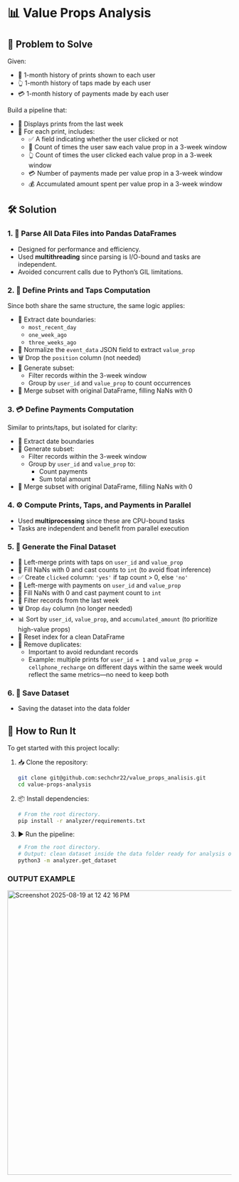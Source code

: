 # 📊 Value Props Analysis

## 🧩 Problem to Solve

Given:
- 📄 1-month history of prints shown to each user
- 👆 1-month history of taps made by each user
- 💳 1-month history of payments made by each user

Build a pipeline that:
- 📅 Displays prints from the last week
- 📌 For each print, includes:
  - ✅ A field indicating whether the user clicked or not
  - 🔁 Count of times the user saw each value prop in a 3-week window
  - 👆 Count of times the user clicked each value prop in a 3-week window
  - 💳 Number of payments made per value prop in a 3-week window
  - 💰 Accumulated amount spent per value prop in a 3-week window

## 🛠️ Solution

### 1. 🧵 Parse All Data Files into Pandas DataFrames
- Designed for performance and efficiency.
- Used **multithreading** since parsing is I/O-bound and tasks are independent.
- Avoided concurrent calls due to Python’s GIL limitations.

### 2. 🧮 Define Prints and Taps Computation
Since both share the same structure, the same logic applies:
- 📅 Extract date boundaries:
  - `most_recent_day`
  - `one_week_ago`
  - `three_weeks_ago`
- 🔄 Normalize the `event_data` JSON field to extract `value_prop`
- 🗑️ Drop the `position` column (not needed)
- 🧪 Generate subset:
  - Filter records within the 3-week window
  - Group by `user_id` and `value_prop` to count occurrences
- 🔗 Merge subset with original DataFrame, filling NaNs with 0

### 3. 💳 Define Payments Computation
Similar to prints/taps, but isolated for clarity:
- 📅 Extract date boundaries
- 🧪 Generate subset:
  - Filter records within the 3-week window
  - Group by `user_id` and `value_prop` to:
    - Count payments
    - Sum total amount
- 🔗 Merge subset with original DataFrame, filling NaNs with 0

### 4. ⚙️ Compute Prints, Taps, and Payments in Parallel
- Used **multiprocessing** since these are CPU-bound tasks
- Tasks are independent and benefit from parallel execution

### 5. 🧾 Generate the Final Dataset
- 🔗 Left-merge prints with taps on `user_id` and `value_prop`
- 🧼 Fill NaNs with 0 and cast counts to `int` (to avoid float inference)
- ✅ Create `clicked` column: `'yes'` if tap count > 0, else `'no'`
- 🔗 Left-merge with payments on `user_id` and `value_prop`
- 🧼 Fill NaNs with 0 and cast payment count to `int`
- 📅 Filter records from the last week
- 🗑️ Drop `day` column (no longer needed)
- 📊 Sort by `user_id`, `value_prop`, and `accumulated_amount` (to prioritize high-value props)
- 🔄 Reset index for a clean DataFrame
- 🧹 Remove duplicates:
  - Important to avoid redundant records
  - Example: multiple prints for `user_id = 1` and `value_prop = cellphone_recharge` on different days within the same week would reflect the same metrics—no need to keep both

### 6. 💾 Save Dataset
- Saving the dataset into the data folder

## 🚀 How to Run It

To get started with this project locally:

1. 📥 Clone the repository:
   ```bash
   git clone git@github.com:sechchr22/value_props_analisis.git
   cd value-props-analysis

2. 📦 Install dependencies:
    ```bash
    # From the root directory.
    pip install -r analyzer/requirements.txt

3. ▶️ Run the pipeline:
    ```bash
    # From the root directory.
    # Output: clean dataset inside the data folder ready for analysis or integration.
    python3 -m analyzer.get_dataset
    
### OUTPUT EXAMPLE    
<img width="764" height="640" alt="Screenshot 2025-08-19 at 12 42 16 PM" src="https://github.com/user-attachments/assets/21785de8-86e7-4abe-b66c-bac4c0a7a7e6" />
